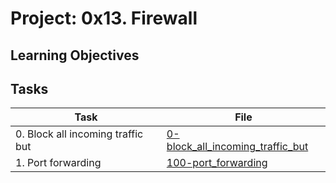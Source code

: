 # Project: 0x13. Firewall

<h2>Learning Objectives</h2>

<h2>Tasks</h2>

| Task | File |
| ---- | ---- |
| 0. Block all incoming traffic but | [0-block_all_incoming_traffic_but](./0-block_all_incoming_traffic_but) |
| 1. Port forwarding | [100-port_forwarding](./100-port_forwarding) |

